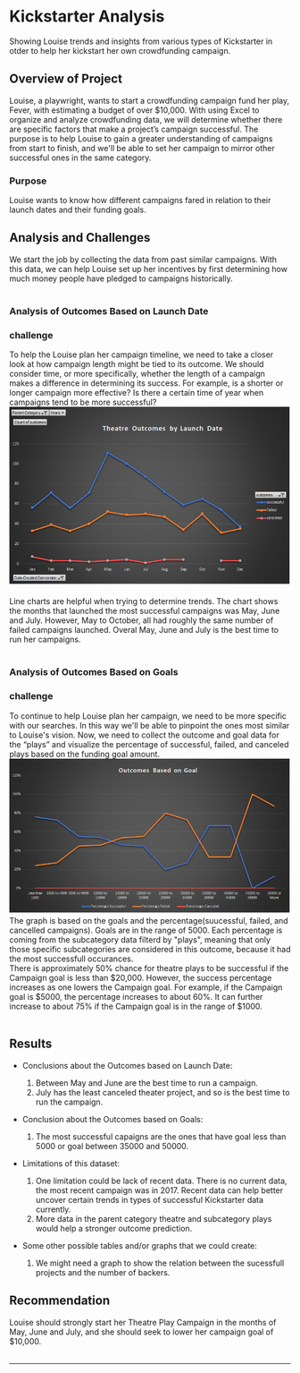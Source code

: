 # Kickstarter Analysis
Showing Louise trends and insights from various types of Kickstarter in otder to help her kickstart her own crowdfunding campaign.
## Overview of Project
Louise, a playwright, wants to start a crowdfunding campaign fund her play, Fever, with estimating a budget of over $10,000. With using Excel to organize and analyze crowdfunding data, we will determine whether there are specific factors that make a project’s campaign successful. The purpose is to help Louise to gain a greater understanding of campaigns from start to finish, and we'll be able to set her campaign to mirror other successful ones in the same category.<br/>

### Purpose
Louise wants to know how different campaigns fared in relation to their launch dates and their funding goals.

## Analysis and Challenges
We start the job by collecting the data from past similar campaigns. With this data, we can help Louise set up her incentives by first determining how much money people have pledged to campaigns historically.<br/><br/>

### Analysis of Outcomes Based on Launch Date
### challenge
To help the Louise plan her campaign timeline, we need to take a closer look at how campaign length might be tied to its outcome. We should consider time, or more specifically, whether the length of a campaign makes a difference in determining its success. For example, is a shorter or longer campaign more effective? Is there a certain time of year when campaigns tend to be more successful?<br/>
![outcomes_vs_launch.png](/resources/outcomes_vs_launch.png)<br/><br/>
Line charts are helpful when trying to determine trends. The chart shows the months that launched the most successful campaigns was May, June and July. However, May to October, all had roughly the same number of failed campaigns launched. Overal May, June and July is the best time to run her campaigns.<br/><br/>

### Analysis of Outcomes Based on Goals
### challenge
To continue to help Louise plan her campaign, we need to be more specific with our searches. In this way we'll be able to pinpoint the ones most similar to Louise's vision. Now, we need to collect the outcome and goal data for the “plays” and visualize the percentage of successful, failed, and canceled plays based on the funding goal amount.<br/>
![outcomes_vs_goals.png](/resources/outcomes_vs_goals.png)<br/>
The graph is based on the goals and the percentage(suucessful, failed, and cancelled campaigns). Goals are in the range of 5000.
Each percentage is coming from the subcategory data filterd by "plays", meaning that only those specific subcategories are considered in this outcome, because it had the most successfull occurances.<br/>There is approximately 50% chance for theatre plays to be successful if the Campaign goal is less than $20,000. However, the success percentage increases as one lowers the Campaign goal. For example, if the Campaign goal is $5000, the percentage increases to about 60%. It can further increase to about 75% if the Campaign goal is in the range of $1000.<br/><br/>




## Results
- Conclusions about the Outcomes based on Launch Date:
    1. Between May and June are the best time to run a campaign.
    2. July has the least canceled theater project, and so is the best time to run the campaign.

- Conclusion about the Outcomes based on Goals:
    1. The most successful capaigns are the ones that have goal less than 5000 or goal between 35000 and 50000.
    
- Limitations of this dataset:
    1. One limitation could be lack of recent data. There is no current data, the most recent campaign was in 2017. Recent data can help better uncover certain trends in types of successful Kickstarter data currently.
    2. More data in the parent category theatre and subcategory plays would help a stronger outcome prediction.

- Some other possible tables and/or graphs that we could create:
    1. We might need a graph to show the relation between the sucessfull projects and the number of backers.<br/>


## Recommendation
Louise should strongly start her Theatre Play Campaign in the months of May, June and July, and she should seek to lower her campaign goal of $10,000.<br/><br/>



------------------------------------------------
